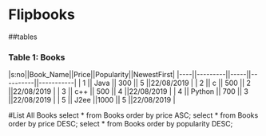 # Flipbooks
##tables

### Table 1: Books
|s:no||Book_Name||Price||Popularity||NewestFirst|
|----||---------||-----||----------||-----------|
|  1 ||  Java   || 300 ||    5     ||22/08/2019 |
|  2 ||   c     || 500 ||    2     ||22/08/2019 |
|  3 ||  c++    || 500 ||    4     ||22/08/2019 |
|  4 || Python  || 700 ||    3     ||22/08/2019 |
|  5 ||  J2ee   ||1000 ||    5     ||22/08/2019 |

#List All Books
select * from Books order by price ASC;
select * from Books order by price DESC;
select * from Books order by popularity DESC;

